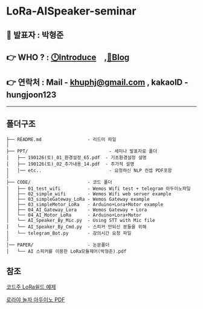 # LoRa-AISpeaker-seminar

## 🧑 발표자 : 박형준 
## 👉 WHO ? : [🕛Introduce](http://devhyung.blogspot.com)　,[📝Blog](http://devhyung.github.io)
## 👉 연락처 : Mail - khuphj@gmail.com , kakaoID - hungjoon123
___

## 폴더구조 
```
├── README.md                 - 리드미 파일
│
├── PPT/                              - 세미나 발표자료 폴더
│   ├── 190126(토)_01_환경설정_65.pdf  - 기초환경설정 설명
│   ├── 190126(토)_02_추가내용_14.pdf  - 추가적 설명
│   │── etc..                         - 요청하신 NLP 컨셉 PDF포함
│    
├── CODE/                     - 코드 폴더
│   ├── 01_test_wifi          - Wemos Wifi test + telegram 아두이노파일
│   ├── 02_simple_wifi        - Wemos Wifi web server example
│   ├── 03_simpleGateway_LoRa - Wemos Gateway example
│   ├── 03_simpleMotor_LoRa   - Arduino+Lora+Motor example
│   ├── 04_AI_Gateway_Lora    - Wemos Gateway + Lora
│   └── 04_AI_Motor_LoRa      - Arduino+Lora+Motor
│   └── AI_Speaker_By_Mic.py  - Using STT with Mic file
│   └── AI_Speaker_By_Cmd.py  - 스피커 안되신 분들을 위해 
│   └── telegram_Bot.py       - 강의시간 요청 파일 
│
│── PAPER/                    - 논문폴더
│   └── AI 스피커를 이용한 LoRa모듈제어(박형준).pdf
```

## 참조
[코드주 LoRa쉴드 예제 ](https://github.com/codezoo-ltd/SNIPE)

[로라야 놀자 아두이노 PDF](https://cafe.naver.com/mechawiki)
